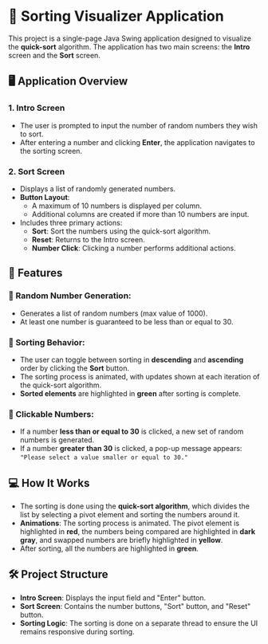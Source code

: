 # 🚀 Sorting Visualizer Application

This project is a single-page Java Swing application designed to visualize the **quick-sort** algorithm. The application has two main screens: the **Intro** screen and the **Sort** screen.

## 🖥️ Application Overview

### 1. Intro Screen
- The user is prompted to input the number of random numbers they wish to sort.
- After entering a number and clicking **Enter**, the application navigates to the sorting screen.

### 2. Sort Screen
- Displays a list of randomly generated numbers.
- **Button Layout**:
    - A maximum of 10 numbers is displayed per column.
    - Additional columns are created if more than 10 numbers are input.
- Includes three primary actions:
  - **Sort**: Sort the numbers using the quick-sort algorithm.
  - **Reset**: Returns to the Intro screen.
  - **Number Click**: Clicking a number performs additional actions.

## 🧩 Features

### 🎲 Random Number Generation:
- Generates a list of random numbers (max value of 1000).
- At least one number is guaranteed to be less than or equal to 30.

### 🔄 Sorting Behavior:
- The user can toggle between sorting in **descending** and **ascending** order by clicking the **Sort** button.
- The sorting process is animated, with updates shown at each iteration of the quick-sort algorithm.
- **Sorted elements** are highlighted in **green** after sorting is complete.

### 🎯 Clickable Numbers:
- If a number **less than or equal to 30** is clicked, a new set of random numbers is generated.
- If a number **greater than 30** is clicked, a pop-up message appears: `"Please select a value smaller or equal to 30."`

## 💻 How It Works

- The sorting is done using the **quick-sort algorithm**, which divides the list by selecting a pivot element and sorting the numbers around it.
- **Animations**: The sorting process is animated. The pivot element is highlighted in **red**, the numbers being compared are highlighted in **dark gray**, and swapped numbers are briefly highlighted in **yellow**.
- After sorting, all the numbers are highlighted in **green**.

## 🛠️ Project Structure

- **Intro Screen**: Displays the input field and "Enter" button.
- **Sort Screen**: Contains the number buttons, "Sort" button, and "Reset" button.
- **Sorting Logic**: The sorting is done on a separate thread to ensure the UI remains responsive during sorting.
  